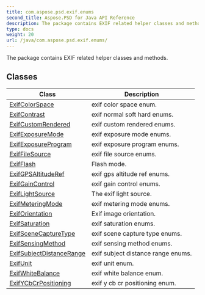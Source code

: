 ```yaml
---
title: com.aspose.psd.exif.enums
second_title: Aspose.PSD for Java API Reference
description: The package contains EXIF related helper classes and methods.
type: docs
weight: 20
url: /java/com.aspose.psd.exif.enums/
---
```



The package contains EXIF related helper classes and methods.


## Classes

| Class | Description |
| --- | --- |
| [ExifColorSpace](../com.aspose.psd.exif.enums/exifcolorspace) | exif color space enum. |
| [ExifContrast](../com.aspose.psd.exif.enums/exifcontrast) | exif normal soft hard enums. |
| [ExifCustomRendered](../com.aspose.psd.exif.enums/exifcustomrendered) | exif custom rendered enums. |
| [ExifExposureMode](../com.aspose.psd.exif.enums/exifexposuremode) | exif exposure mode enums. |
| [ExifExposureProgram](../com.aspose.psd.exif.enums/exifexposureprogram) | exif exposure program enums. |
| [ExifFileSource](../com.aspose.psd.exif.enums/exiffilesource) | exif file source enums. |
| [ExifFlash](../com.aspose.psd.exif.enums/exifflash) | Flash mode. |
| [ExifGPSAltitudeRef](../com.aspose.psd.exif.enums/exifgpsaltituderef) | exif gps altitude ref enums. |
| [ExifGainControl](../com.aspose.psd.exif.enums/exifgaincontrol) | exif gain control enums. |
| [ExifLightSource](../com.aspose.psd.exif.enums/exiflightsource) | The exif light source. |
| [ExifMeteringMode](../com.aspose.psd.exif.enums/exifmeteringmode) | exif metering mode enums. |
| [ExifOrientation](../com.aspose.psd.exif.enums/exiforientation) | Exif image orientation. |
| [ExifSaturation](../com.aspose.psd.exif.enums/exifsaturation) | exif saturation enums. |
| [ExifSceneCaptureType](../com.aspose.psd.exif.enums/exifscenecapturetype) | exif scene capture type enums. |
| [ExifSensingMethod](../com.aspose.psd.exif.enums/exifsensingmethod) | exif sensing method enums. |
| [ExifSubjectDistanceRange](../com.aspose.psd.exif.enums/exifsubjectdistancerange) | exif subject distance range enums. |
| [ExifUnit](../com.aspose.psd.exif.enums/exifunit) | exif unit enum. |
| [ExifWhiteBalance](../com.aspose.psd.exif.enums/exifwhitebalance) | exif white balance enum. |
| [ExifYCbCrPositioning](../com.aspose.psd.exif.enums/exifycbcrpositioning) | exif y cb cr positioning enum. |
